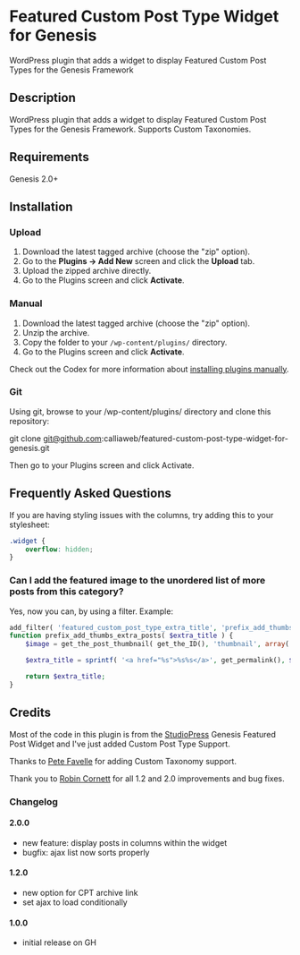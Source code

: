 # Featured Custom Post Type Widget for Genesis

WordPress plugin that adds a widget to display Featured Custom Post Types for the Genesis Framework

## Description

WordPress plugin that adds a widget to display Featured Custom Post Types for the Genesis Framework. Supports Custom Taxonomies.

## Requirements

Genesis 2.0+

## Installation

### Upload

1. Download the latest tagged archive (choose the "zip" option).
2. Go to the __Plugins -> Add New__ screen and click the __Upload__ tab.
3. Upload the zipped archive directly.
4. Go to the Plugins screen and click __Activate__.

### Manual

1. Download the latest tagged archive (choose the "zip" option).
2. Unzip the archive.
3. Copy the folder to your `/wp-content/plugins/` directory.
4. Go to the Plugins screen and click __Activate__.

Check out the Codex for more information about [installing plugins manually](http://codex.wordpress.org/Managing_Plugins#Manual_Plugin_Installation).

### Git

Using git, browse to your /wp-content/plugins/ directory and clone this repository:

git clone git@github.com:calliaweb/featured-custom-post-type-widget-for-genesis.git

Then go to your Plugins screen and click Activate.

## Frequently Asked Questions

If you are having styling issues with the columns, try adding this to your stylesheet:

```css
.widget {
    overflow: hidden;
}
```

### Can I add the featured image to the unordered list of more posts from this category?

Yes, now you can, by using a filter. Example:

```php
add_filter( 'featured_custom_post_type_extra_title', 'prefix_add_thumbs_extra_posts', 10, 2 );
function prefix_add_thumbs_extra_posts( $extra_title ) {
    $image = get_the_post_thumbnail( get_the_ID(), 'thumbnail', array( 'class' => 'alignleft', 'alt' => the_title_attribute( 'echo=0' ) ) );

    $extra_title = sprintf( '<a href="%s">%s%s</a>', get_permalink(), $image, get_the_title() );

    return $extra_title;
}
```

## Credits
Most of the code in this plugin is from the <a href="http://www.studiopress.com/">StudioPress</a> Genesis Featured Post Widget and I've just added Custom Post Type Support.

Thanks to <a href="https://github.com/ahnlak">Pete Favelle</a> for adding Custom Taxonomy support.

Thank you to <a href="https://github.com/robincornett">Robin Cornett</a> for all 1.2 and 2.0 improvements and bug fixes.

### Changelog

#### 2.0.0
* new feature: display posts in columns within the widget
* bugfix: ajax list now sorts properly

#### 1.2.0
* new option for CPT archive link
* set ajax to load conditionally

#### 1.0.0
* initial release on GH
